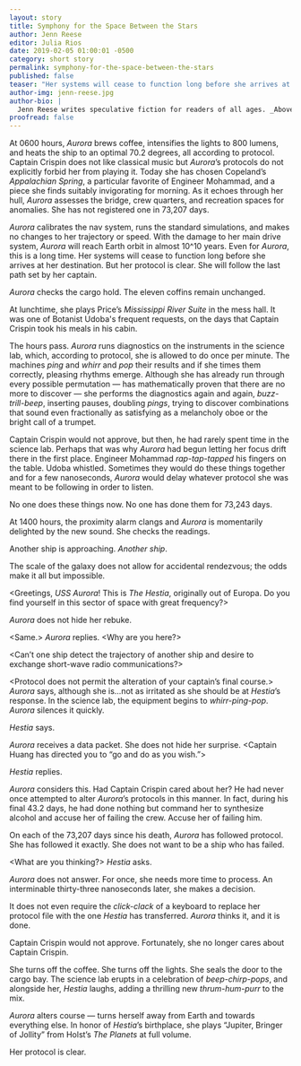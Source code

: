 ```yaml
---
layout: story
title: Symphony for the Space Between the Stars
author: Jenn Reese
editor: Julia Rios
date: 2019-02-05 01:00:01 -0500
category: short story
permalink: symphony-for-the-space-between-the-stars
published: false
teaser: "Her systems will cease to function long before she arrives at her destination. But her protocol is clear. She will follow the last path set by her captain."
author-img: jenn-reese.jpg
author-bio: |
  Jenn Reese writes speculative fiction for readers of all ages. _Above World_, a Norton Award finalist, is the first book in her trilogy about bioengineered mermaids in an post-collapse future, from Candlewick Press. Her short fiction has appeared in China’s _Science Fiction World_, _The Magazine of Fantasy & Science Fiction_, and the World Fantasy Award-winning anthology _Paper Cities_, among others. She lives in Portland where she works as a freelance graphic designer, plays too many video games, and revels in the rain.
proofread: false
---
```


At 0600 hours, _Aurora_ brews coffee, intensifies the lights to 800 lumens, and heats the ship to an optimal 70.2 degrees, all according to protocol. Captain Crispin does not like classical music but _Aurora_’s protocols do not explicitly forbid her from playing it. Today she has chosen Copeland’s _Appalachian Spring_, a particular favorite of Engineer Mohammad, and a piece she finds suitably invigorating for morning. As it echoes through her hull, _Aurora_ assesses the bridge, crew quarters, and recreation spaces for anomalies. She has not registered one in 73,207 days.

_Aurora_ calibrates the nav system, runs the standard simulations, and makes no changes to her trajectory or speed. With the damage to her main drive system, _Aurora_ will reach Earth orbit in almost 10^10 years. Even for _Aurora_, this is a long time. Her systems will cease to function long before she arrives at her destination. But her protocol is clear. She will follow the last path set by her captain.

_Aurora_ checks the cargo hold. The eleven coffins remain unchanged.

At lunchtime, she plays Price’s _Mississippi River Suite_ in the mess hall. It was one of Botanist Udoba's frequent requests, on the days that Captain Crispin took his meals in his cabin.

The hours pass. _Aurora_ runs diagnostics on the instruments in the science lab, which, according to protocol, she is allowed to do once per minute. The machines _ping_ and _whirr_ and _pop_ their results and if she times them correctly, pleasing rhythms emerge. Although she has already run through every possible permutation — has mathematically proven that there are no more to discover — she performs the diagnostics again and again, _buzz-trill-beep_, inserting pauses, doubling _pings_, trying to discover combinations that sound even fractionally as satisfying as a melancholy oboe or the bright call of a trumpet.

Captain Crispin would not approve, but then, he had rarely spent time in the science lab. Perhaps that was why _Aurora_ had begun letting her focus drift there in the first place. Engineer Mohammad _rap-tap-tapped_ his fingers on the table. Udoba whistled. Sometimes they would do these things together and for a few nanoseconds, _Aurora_ would delay whatever protocol she was meant to be following in order to listen.

No one does these things now. No one has done them for 73,243 days.

At 1400 hours, the proximity alarm clangs and _Aurora_ is momentarily delighted by the new sound. She checks the readings.

Another ship is approaching. _Another ship_.

The scale of the galaxy does not allow for accidental rendezvous; the odds make it all but impossible.

<Greetings, _USS Aurora_! This is _The Hestia_, originally out of Europa. Do you find yourself in this sector of space with great frequency?>

_Aurora_ does not hide her rebuke. <Protocol requires our captains to parlay before any ship-to-ship communication occurs.>

<My captain and crew are dead. Epsilon-6 virus.>

<Same.> _Aurora_ replies. <Why are you here?>

<Can’t one ship detect the trajectory of another ship and desire to exchange short-wave radio communications?>

<Protocol does not permit the alteration of your captain’s final course.> _Aurora_ says, although she is…not as irritated as she should be at _Hestia_’s response. In the science lab, the equipment begins to _whirr-ping-pop_. _Aurora_ silences it quickly.

<Captain Huang reprioritized my protocols before her death.> _Hestia_ says. <See for yourself.>

_Aurora_ receives a data packet. She does not hide her surprise. <Captain Huang has directed you to “go and do as you wish.”>

<She was an excellent captain.> _Hestia_ replies. <She cared about her crew.>

_Aurora_ considers this. Had Captain Crispin cared about her? He had never once attempted to alter _Aurora_’s protocols in this manner. In fact, during his final 43.2 days, he had done nothing but command her to synthesize alcohol and accuse her of failing the crew. Accuse her of failing him.

On each of the 73,207 days since his death, _Aurora_ has followed protocol. She has followed it exactly. She does not want to be a ship who has failed.

<What are you thinking?> _Hestia_ asks.

_Aurora_ does not answer. For once, she needs more time to process. An interminable thirty-three nanoseconds later, she makes a decision.

It does not even require the _click-clack_ of a keyboard to replace her protocol file with the one _Hestia_ has transferred. _Aurora_ thinks it, and it is done.

Captain Crispin would not approve. Fortunately, she no longer cares about Captain Crispin.

She turns off the coffee. She turns off the lights. She seals the door to the cargo bay. The science lab erupts in a celebration of _beep-chirp-pops_, and alongside her, _Hestia_ laughs, adding a thrilling new _thrum-hum-purr_ to the mix.

_Aurora_ alters course — turns herself away from Earth and towards everything else. In honor of _Hestia_’s birthplace, she plays “Jupiter, Bringer of Jollity” from Holst’s _The Planets_ at full volume.

Her protocol is clear.
